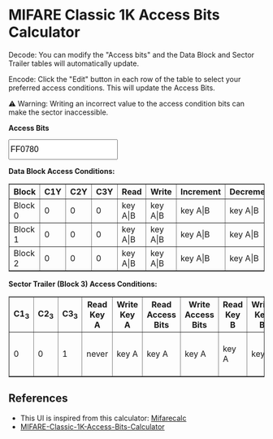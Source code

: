 # MIFARE Classic 1K Access Bits Calculator

<style>
.nested-table {
    display: none;
    margin-top: 10px;
    border: 1px solid #ccc;
    padding: 10px;
}

.nested-table table {
    width: 100%;
    border-collapse: collapse;
}

.nested-table th, .nested-table td {
    border: 1px solid #ccc;
    padding: 5px;
    text-align: center;
}

.nested-table tr:hover{
    cursor: pointer;
}

.nested-table tr:hover{
    background:#30521b;
    color: white;
}

.edit-button {
    cursor: pointer;
    padding: 5px 10px;
}

.selected {
    background-color: #f0f0f0;
}

.selected-row {
    background-color: #d3f4d7;
}
</style>

Decode:
You can modify the "Access bits" and the Data Block and Sector Trailer tables will automatically update.

Encode:
Click the "Edit" button in each row of the table to select your preferred access conditions. This will update the Access Bits.

<span class="do-not-box">
⚠️ Warning: Writing an incorrect value to the access condition bits can make the sector inaccessible.
</span>

**Access Bits**
<div style="display: flex; align-items: center;">
  <input type="text" 
         style="font-size:16px; height: 40px;" 
         name="access_bits" 
         id="access-bits" 
         value="FF0780"/>
  <div id="error-box"   style="ddisplay: none;  color: #FF2800; font-size: 18px; margin-left: 10px; font-weight:bold">
  </div>
</div>


**Data Block Access Conditions:**

<table border="1" id="db-table">
  <thead>
    <tr>
      <th>Block</th>
      <th>C1Y</th>
      <th>C2Y</th>
      <th>C3Y</th>
      <th>Read</th>
      <th>Write</th>
      <th>Increment</th>
      <th>Decrement/Transfer/Restore</th>
      <th>Remarks</th>
      <th>Action</th>
    </tr>
  </thead>
  <tbody>
    <tr data-row="1" id="db-row0">
      <td>Block 0</td>
      <td>0</td>
      <td>0</td>
      <td>0</td>
      <td>key A|B</td>
      <td>key A|B</td>
      <td>key A|B</td>
      <td>key A|B</td>
      <td>Default configuration</td>
      <td><button class="edit-button" onclick="toggleNestedTable(this, 'nested-table',10)">Edit</button></td>
    </tr>
    <tr data-row="2" id="db-row1">
      <td>Block 1</td>
      <td>0</td>
      <td>0</td>
      <td>0</td>
      <td>key A|B</td>
      <td>key A|B</td>
      <td>key A|B</td>
      <td>key A|B</td>
      <td>Default configuration</td>
      <td><button class="edit-button" onclick="toggleNestedTable(this, 'nested-table',10)">Edit</button></td>
    </tr>
    <tr data-row="3" id="db-row2">
      <td>Block 2</td>
      <td>0</td>
      <td>0</td>
      <td>0</td>
      <td>key A|B</td>
      <td>key A|B</td>
      <td>key A|B</td>
      <td>key A|B</td>
      <td>Default configuration</td>
      <td><button class="edit-button" onclick="toggleNestedTable(this, 'nested-table',10)">Edit</button></td>
    </tr>
  </tbody>
</table>


<!-- Nested Table Template -->
<div class="nested-table" id="nested-table">
  <table border="1">
    <thead>
      <tr>
        <th>C1Y</th>
        <th>C2Y</th>
        <th>C3Y</th>
        <th>Read</th>
        <th>Write</th>
        <th>Increment</th>
        <th>Decrement/Transfer/Restore</th>
        <th>Remarks</th>
      </tr>
    </thead>
    <tbody>
      <tr onclick="selectRow(this)">
        <td>0</td>
        <td>0</td>
        <td>0</td>
        <td>key A|B</td>
        <td>key A|B</td>
        <td>key A|B</td>
        <td>key A|B</td>
        <td>Default configuration</td>
      </tr>
      <tr onclick="selectRow(this)">
        <td>0</td>
        <td>1</td>
        <td>0</td>
        <td>key A|B</td>
        <td>never</td>
        <td>never</td>
        <td>never</td>
        <td>read/write block</td>
      </tr>
      <tr onclick="selectRow(this)">
        <td>1</td>
        <td>0</td>
        <td>0</td>
        <td>key A|B</td>
        <td>key B</td>
        <td>never</td>
        <td>never</td>
        <td>read/write block</td>
      </tr>
      <tr onclick="selectRow(this)">
        <td>1</td>
        <td>1</td>
        <td>0</td>
        <td>key A|B</td>
        <td>key B</td>
        <td>key B</td>
        <td>key A|B</td>
        <td>value block</td>
      </tr>
      <tr onclick="selectRow(this)">
        <td>0</td>
        <td>0</td>
        <td>1</td>
        <td>key A|B</td>
        <td>never</td>
        <td>never</td>
        <td>key A|B</td>
        <td>value block</td>
      </tr>
      <tr onclick="selectRow(this)">
        <td>0</td>
        <td>1</td>
        <td>1</td>
        <td>key B</td>
        <td>key B</td>
        <td>never</td>
        <td>never</td>
        <td>read/write block</td>
      </tr>
      <tr onclick="selectRow(this)">
        <td>1</td>
        <td>0</td>
        <td>1</td>
        <td>key B</td>
        <td>never</td>
        <td>never</td>
        <td>never</td>
        <td>read/write block</td>
      </tr>
      <tr onclick="selectRow(this)">
        <td>1</td>
        <td>1</td>
        <td>1</td>
        <td>never</td>
        <td>never</td>
        <td>never</td>
        <td>never</td>
        <td>read/write block</td>
      </tr>
    </tbody>
  </table>
</div>

**Sector Trailer (Block 3) Access Conditions:**

<table border="1" id="st-table">
  <thead>
    <tr>
        <th>C1<sub>3</sub></th>
        <th>C2<sub>3</sub></th>
        <th>C3<sub>3</sub></th>
        <th>Read Key A</th>
        <th>Write Key A</th>
        <th>Read Access Bits</th>
        <th>Write Access Bits</th>
        <th>Read Key B</th>
        <th>Write Key B</th>
        <th>Remarks</th>
        <th>Action</th>
    </tr>
  </thead>
  <tbody>
    <tr data-row="1" id="st-row0"> 
        <td>0</td>
        <td>0</td>
        <td>1</td>
        <td>never</td>
        <td>key A</td>
        <td>key A</td>
        <td>key A</td>
        <td>key A</td>
        <td>key A</td>
        <td>Key B may be read; Default configuration</td>
        <td><button class="edit-button" onclick="toggleNestedTable(this, 'nested-st', 11)">Edit</button></td>
    </tr>
  </tbody>
</table>

<div class="nested-table" id="nested-st">
  <table border="1">
    <thead>
      <tr>
        <th>C1<sub>3</sub></th>
        <th>C2<sub>3</sub></th>
        <th>C3<sub>3</sub></th>
        <th>Read Key A</th>
        <th>Write Key A</th>
        <th>Read Access Bits</th>
        <th>Write Access Bits</th>
        <th>Read Key B</th>
        <th>Write Key B</th>
        <th>Remarks</th>
      </tr>
    </thead>
    <tbody>
      <tr onclick="selectStRow(this)">
        <td>0</td>
        <td>0</td>
        <td>0</td>
        <td>never</td>
        <td>key A</td>
        <td>key A</td>
        <td>never</td>
        <td>key A</td>
        <td>key A</td>
        <td>Key B may be read</td>
      </tr>
      <tr onclick="selectStRow(this)">
        <td>0</td>
        <td>1</td>
        <td>0</td>
        <td>never</td>
        <td>never</td>
        <td>key A</td>
        <td>never</td>
        <td>key A</td>
        <td>never</td>
        <td>Key B may be read</td>
      </tr>
      <tr onclick="selectStRow(this)">
        <td>1</td>
        <td>0</td>
        <td>0</td>
        <td>never</td>
        <td>key B</td>
        <td>key A|B</td>
        <td>never</td>
        <td>never</td>
        <td>key B</td>
        <td></td>
      </tr>
      <tr onclick="selectStRow(this)">
        <td>1</td>
        <td>1</td>
        <td>0</td>
        <td>never</td>
        <td>never</td>
        <td>key A|B</td>
        <td>never</td>
        <td>never</td>
        <td>never</td>
        <td></td>
      </tr>
      <tr onclick="selectStRow(this)">
        <td>0</td>
        <td>0</td>
        <td>1</td>
        <td>never</td>
        <td>key A</td>
        <td>key A</td>
        <td>key A</td>
        <td>key A</td>
        <td>key A</td>
        <td>Key B may be read; Default configuration</td>
      </tr>
      <tr onclick="selectStRow(this)">
        <td>0</td>
        <td>1</td>
        <td>1</td>
        <td>never</td>
        <td>key B</td>
        <td>key A|B</td>
        <td>key B</td>
        <td>never</td>
        <td>key B</td>
        <td></td>
      </tr>
      <tr onclick="selectStRow(this)">
        <td>1</td>
        <td>0</td>
        <td>1</td>
        <td>never</td>
        <td>never</td>
        <td>key A|B</td>
        <td>key B</td>
        <td>never</td>
        <td>never</td>
        <td></td>
      </tr>
      <tr onclick="selectStRow(this)">
        <td>1</td>
        <td>1</td>
        <td>1</td>
        <td>never</td>
        <td>never</td>
        <td>key A|B</td>
        <td>never</td>
        <td>never</td>
        <td>never</td>
        <td></td>
      </tr>
    </tbody>
  </table>
</div>



<script>
  function toggleNestedTable(button, tmplId, colSpan) {
    const row = button.closest('tr');
    const rowId = row.id;
    // console.log(rowId);

    const table = row.closest('table');
    let nestedTable = row.nextElementSibling;

    // Check if nested table already exists, otherwise create a new one
    if (!nestedTable || !nestedTable.classList.contains('nested-table')) {
      nestedTable = document.createElement('tr');
      const td = document.createElement('td');
      td.colSpan = colSpan;
      nestedTable.classList.add('nested-table');
      nestedTable.setAttribute('data-parent', rowId); 
      td.innerHTML = document.getElementById(tmplId).innerHTML; 
      nestedTable.appendChild(td);
       // Insert the nested table below the row
      row.insertAdjacentElement('afterend', nestedTable);
    }

    // Toggle visibility of the nested table
    nestedTable.style.display = nestedTable.style.display === 'none' || nestedTable.style.display === '' ? 'table-row' : 'none';
  }

    function selectRow(row) {
        const selectedData = row.cells;
        const nestedTable = row.closest('table');
        const parentRowId = nestedTable.closest('tr').getAttribute('data-parent');
        if (!parentRowId) {
            alert("Error");
            return;
        }
        const mainRow = document.getElementById(parentRowId);
        if (!mainRow){
        alert("Error");
            return;
        }

        // Bits
        mainRow.cells[1].textContent = selectedData[0].textContent; // C1Y
        mainRow.cells[2].textContent = selectedData[1].textContent; // C2Y
        mainRow.cells[3].textContent = selectedData[2].textContent; // C3Y
        // Permissions
        mainRow.cells[4].textContent = selectedData[3].textContent; // Read
        mainRow.cells[5].textContent = selectedData[4].textContent; // Write
        mainRow.cells[6].textContent = selectedData[5].textContent; // Increment
        mainRow.cells[7].textContent = selectedData[6].textContent; // Decrement/Transfer/Restore
        mainRow.cells[8].textContent = selectedData[7].textContent; // Remarks

        encode();
        row.classList.add('selected-row');
        setTimeout(() => row.classList.remove('selected-row'), 1000);
    }

    function selectStRow(row) {
        const selectedData = row.cells;
        const nestedTable = row.closest('table');
        const parentRowId = nestedTable.closest('tr').getAttribute('data-parent');

        if (!parentRowId) {
            alert('Error');
            return;
        }

        const mainRow = document.getElementById(parentRowId);
        if (!mainRow) {
            alert('Error');
            return;
        }

        // Bits:
        mainRow.cells[0].textContent = selectedData[0].textContent;
        mainRow.cells[1].textContent = selectedData[1].textContent;
        mainRow.cells[2].textContent = selectedData[2].textContent; 
        // permissions
        mainRow.cells[3].textContent = selectedData[3].textContent; 
        mainRow.cells[4].textContent = selectedData[4].textContent;
        mainRow.cells[5].textContent = selectedData[5].textContent; 
        mainRow.cells[6].textContent = selectedData[6].textContent;
        mainRow.cells[7].textContent = selectedData[7].textContent;
        mainRow.cells[8].textContent = selectedData[8].textContent;
        mainRow.cells[9].textContent = selectedData[9].textContent;

        encode();
        row.classList.add('selected-row');
        setTimeout(() => row.classList.remove('selected-row'), 1000);
  }

    document.getElementById('access-bits').addEventListener('input', decode);

    const DATA_ACCESS_BYTES = {
        "0 0 0": {
            read: "key A|B",
            write: "key A|B",
            increment: "key A|B",
            decrementTransferRestore: "key A|B",
            remarks: "Default configuration"
        },
        "0 1 0": {
            read: "key A|B",
            write: "never",
            increment: "never",
            decrementTransferRestore: "never",
            remarks: "read/write block"
        },
        "1 0 0": {
            read: "key A|B",
            write: "key B",
            increment: "never",
            decrementTransferRestore: "never",
            remarks: "read/write block"
        },
        "1 1 0": {
            read: "key A|B",
            write: "key B",
            increment: "key B",
            decrementTransferRestore: "key A|B",
            remarks: "value block"
        },
        "0 0 1": {
            read: "key A|B",
            write: "never",
            increment: "never",
            decrementTransferRestore: "key A|B",
            remarks: "value block"
        },
        "0 1 1": {
            read: "key B",
            write: "key B",
            increment: "never",
            decrementTransferRestore: "never",
            remarks: "read/write block"
        },
        "1 0 1": {
            read: "key B",
            write: "never",
            increment: "never",
            decrementTransferRestore: "never",
            remarks: "read/write block"
        },
        "1 1 1": {
            read: "never",
            write: "never",
            increment: "never",
            decrementTransferRestore: "never",
            remarks: "read/write block"
        }
    };

    const TRAILER_ACCESS_BYTES = {
        "0 0 0": {
            readKeyA: "never",
            writeKeyA: "key A",
            readAccessBits: "key A",
            writeAccessBits: "never",
            readKeyB: "key A",
            writeKeyB: "key A",
            remarks: "Key B may be read"
        },
        "0 1 0": {
            readKeyA: "never",
            writeKeyA: "never",
            readAccessBits: "key A",
            writeAccessBits: "never",
            readKeyB: "key A",
            writeKeyB: "never",
            remarks: "Key B may be read"
        },
        "1 0 0": {
            readKeyA: "never",
            writeKeyA: "key B",
            readAccessBits: "key A|B",
            writeAccessBits: "never",
            readKeyB: "never",
            writeKeyB: "key B",
            remarks: ""
        },
        "1 1 0": {
            readKeyA: "never",
            writeKeyA: "never",
            readAccessBits: "key A|B",
            writeAccessBits: "never",
            readKeyB: "never",
            writeKeyB: "never",
            remarks: ""
        },
        "0 0 1": {
            readKeyA: "never",
            writeKeyA: "key A",
            readAccessBits: "key A",
            writeAccessBits: "key A",
            readKeyB: "key A",
            writeKeyB: "key A",
            remarks: "Key B may be read; Default configuration"
        },
        "0 1 1": {
            readKeyA: "never",
            writeKeyA: "key B",
            readAccessBits: "key A|B",
            writeAccessBits: "key B",
            readKeyB: "never",
            writeKeyB: "key B",
            remarks: ""
        },
        "1 0 1": {
            readKeyA: "never",
            writeKeyA: "never",
            readAccessBits: "key A|B",
            writeAccessBits: "key B",
            readKeyB: "never",
            writeKeyB: "never",
            remarks: ""
        },
        "1 1 1": {
            readKeyA: "never",
            writeKeyA: "never",
            readAccessBits: "key A|B",
            writeAccessBits: "never",
            readKeyB: "never",
            writeKeyB: "never",
            remarks: ""
        }
    };

    function showError(message) {
        const errorBox = document.getElementById('error-box');
        errorBox.textContent = message; 
        errorBox.style.display = 'inline'; 
    }

    function hideError() {
        const errorBox = document.getElementById('error-box');
        errorBox.style.display = 'none';
    }

    // Function to determine permissions and acess from the bytes
    function decode() {
        const accessBits = document.getElementById('access-bits').value;

        if (accessBits.length < 6) {
            return;
        } else if (accessBits.length > 6) {
            showError("Invalid access bytes");
        }

        // console.log("Decoded Access Bits: ", accessBits);

        const byte6 = accessBits.slice(0, 2); // Byte 6
        const byte7 = accessBits.slice(2, 4); // Byte 7
        const byte8 = accessBits.slice(4, 6); // Byte 8

        // Convert the byte strings to integers (assuming hexadecimal)
        const byteArray = [
            parseInt(byte6, 16), // Convert byte6 to an integer
            parseInt(byte7, 16), // Convert byte7 to an integer
            parseInt(byte8, 16)  // Convert byte8 to an integer
        ];

        // Function to convert a byte to its corresponding bits array
        const byteToBits = (byte) => {
            return Array.from({ length: 8 }, (_, i) => (byte >> (7 - i)) & 1);
        };

        // Create a dictionary with byte keys and their corresponding bits array
        const byteToBitsDict = {
            "byte6": byteToBits(byteArray[0]),
            "byte7": byteToBits(byteArray[1]),
            "byte8": byteToBits(byteArray[2])
        };
        
        let Cxy = {
            "C10": byteToBitsDict.byte7[3],
            "C20": byteToBitsDict.byte8[7],
            "C30": byteToBitsDict.byte8[3],

            "C11": byteToBitsDict.byte7[2],
            "C21": byteToBitsDict.byte8[6],
            "C31": byteToBitsDict.byte8[2],

            "C12": byteToBitsDict.byte7[1],
            "C22": byteToBitsDict.byte8[5],
            "C32": byteToBitsDict.byte8[1],

            "C13": byteToBitsDict.byte7[0],
            "C23": byteToBitsDict.byte8[4],
            "C33": byteToBitsDict.byte8[0],
        };

        let ICxy = {
            // Inverted values
            "IC10": byteToBitsDict.byte6[7],
            "IC20": byteToBitsDict.byte6[3],
            "IC30": byteToBitsDict.byte7[7],

            "IC11": byteToBitsDict.byte6[6],
            "IC21": byteToBitsDict.byte6[2],
            "IC31": byteToBitsDict.byte7[6],

            "IC12": byteToBitsDict.byte6[5],
            "IC22": byteToBitsDict.byte6[1],
            "IC32": byteToBitsDict.byte7[5],

            "IC13": byteToBitsDict.byte6[4],
            "IC23": byteToBitsDict.byte6[0],
            "IC33": byteToBitsDict.byte7[4],
        };
        
        for (let key in Cxy) {
            let invertedKey = "I" + key; 
            let invertedBit = Cxy[key] ^ 1;
            if (invertedBit !== ICxy[invertedKey]) {
                // console.log(key, invertedKey, Cxy[key], ICxy[invertedKey]);
                showError("Invalid access bytes");
                return ;
            }
        }

        hideError();

        // console.log(byteToBitsDict);
        // let blockAccessBits = {
        //     "block0": byteToBitsDict.byte7[3] + " " + byteToBitsDict.byte8[7] + " " + byteToBitsDict.byte8[3],
        //     "block1": byteToBitsDict.byte7[2] + " " + byteToBitsDict.byte8[6] + " "+ byteToBitsDict.byte8[2],
        //     "block2": byteToBitsDict.byte7[1] + " " + byteToBitsDict.byte8[5] + " " + byteToBitsDict.byte8[1],
        //     "block3": byteToBitsDict.byte7[0] + " " + byteToBitsDict.byte8[4] + " " + byteToBitsDict.byte8[0],
        // }
        let blockAccessBits = {
            "block0": Cxy.C10 + " " + Cxy.C20 + " " + Cxy.C30,
            "block1": Cxy.C11 + " " + Cxy.C21 + " " + Cxy.C31,
            "block2": Cxy.C12 + " " + Cxy.C22 + " " + Cxy.C32,
            "block3": Cxy.C13 + " " + Cxy.C23 + " " + Cxy.C33,
        }

        for (let i = 0; i <= 2; i++) {
            let blockCols = DATA_ACCESS_BYTES[blockAccessBits[`block${i}`]];
            let row = document.getElementById(`db-row${i}`);

            row.cells[1].textContent = Cxy[`C1${i}`];
            row.cells[2].textContent = Cxy[`C2${i}`];
            row.cells[3].textContent = Cxy[`C3${i}`];
            row.cells[4].textContent = blockCols.read;
            row.cells[5].textContent = blockCols.write;
            row.cells[6].textContent = blockCols.increment;
            row.cells[7].textContent = blockCols.decrementTransferRestore;
            row.cells[8].textContent = blockCols.remarks;
        }

        let stCols = TRAILER_ACCESS_BYTES[blockAccessBits.block3];
        const stRow = document.getElementById('st-row0');
        stRow.cells[0].textContent = Cxy.C13;
        stRow.cells[1].textContent = Cxy.C23;
        stRow.cells[2].textContent = Cxy.C33;
        stRow.cells[3].textContent = stCols.readKeyA;
        stRow.cells[4].textContent = stCols.writeKeyA;
        stRow.cells[5].textContent = stCols.readAccessBits;
        stRow.cells[6].textContent = stCols.writeAccessBits;
        stRow.cells[7].textContent = stCols.readKeyB;
        stRow.cells[8].textContent = stCols.writeKeyB;
        stRow.cells[9].textContent = stCols.remarks;
    }

    // convert access and permission to bytes
    function encode() {
        let byte6 = 0xFF;
        let byte7 = 0x07;
        let byte8 = 0x80;

        let block0 = document.getElementById("db-row0");
        let block1 = document.getElementById("db-row1");
        let block2 = document.getElementById("db-row2");
        let block3 = document.getElementById("st-row0");

        let Cxy = {
            "C10": block0.cells[1].textContent,
            "C20": block0.cells[2].textContent,
            "C30": block0.cells[3].textContent,

            "C11": block1.cells[1].textContent,
            "C21": block1.cells[2].textContent,
            "C31": block1.cells[3].textContent,

            "C12": block2.cells[1].textContent,
            "C22": block2.cells[2].textContent,
            "C32": block2.cells[3].textContent,

            "C13": block3.cells[0].textContent,
            "C23": block3.cells[1].textContent,
            "C33": block3.cells[2].textContent,
        };

        let ICxy = {
            // Inverted values
            "IC10": Cxy.C10 ^ 1,
            "IC20": Cxy.C20 ^ 1,
            "IC30": Cxy.C30 ^ 1,

            "IC11": Cxy.C11 ^ 1,
            "IC21": Cxy.C21 ^ 1,
            "IC31": Cxy.C31 ^ 1,

            "IC12": Cxy.C12 ^ 1,
            "IC22": Cxy.C22 ^ 1,
            "IC32": Cxy.C32 ^ 1,

            "IC13": Cxy.C13 ^ 1,
            "IC23": Cxy.C23 ^ 1,
            "IC33": Cxy.C33 ^ 1,
        };

        byte6 = 
            ((ICxy.IC23 & 0x1) << 7) | 
            ((ICxy.IC22 & 0x1) << 6) | 
            ((ICxy.IC21 & 0x1) << 5) | 
            ((ICxy.IC20 & 0x1) << 4) |
            ((ICxy.IC13 & 0x1) << 3) | 
            ((ICxy.IC12 & 0x1) << 2) | 
            ((ICxy.IC11 & 0x1) << 1) | 
            ((ICxy.IC10 & 0x1) << 0);

        byte7 = 
            ((Cxy.C13 & 0x1) << 7) | 
            ((Cxy.C12 & 0x1) << 6) | 
            ((Cxy.C11 & 0x1) << 5) | 
            ((Cxy.C10 & 0x1) << 4) |
            ((ICxy.IC33 & 0x1) << 3) | 
            ((ICxy.IC32 & 0x1) << 2) | 
            ((ICxy.IC31 & 0x1) << 1) | 
            ((ICxy.IC30 & 0x1) << 0);

        byte8 = 
            ((Cxy.C33 & 0x1) << 7) | 
            ((Cxy.C32 & 0x1) << 6) | 
            ((Cxy.C31 & 0x1) << 5) | 
            ((Cxy.C30 & 0x1) << 4) |
            ((Cxy.C23 & 0x1) << 3) | 
            ((Cxy.C22 & 0x1) << 2) | 
            ((Cxy.C21 & 0x1) << 1) | 
            ((Cxy.C20 & 0x1) << 0);

        let finalAccessBits = byte6.toString(16).toUpperCase().padStart(2, '0') +
            byte7.toString(16).toUpperCase().padStart(2, '0') +
            byte8.toString(16).toUpperCase().padStart(2, '0');

        document.getElementById('access-bits').value = finalAccessBits;
    }
</script>

## References
- This UI is inspired from this calculator: [Mifarecalc](https://gitlab.com/limentas/mifare-calc)
- [MIFARE-Classic-1K-Access-Bits-Calculator ](https://github.com/akafugu/MIFARE-Classic-1K-Access-Bits-Calculator)
